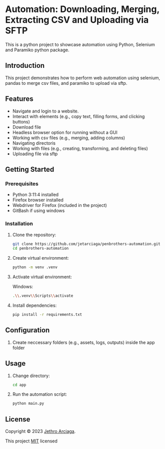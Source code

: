 # Automation: Downloading, Merging, Extracting CSV and Uploading via SFTP

This is a python project to showcase automation using Python, Selenium and Paramiko python package.

## Introduction

This project demonstrates how to perform web automation using selenium, pandas to merge csv files, and paramiko to upload via sftp.

## Features

- Navigate and login to a website.
- Interact with elements (e.g., copy text, filling forms, and clicking buttons)
- Download file
- Headless browser option for running without a GUI
- Working with csv files (e.g., merging, adding columns)
- Navigating directoris
- Working with files (e.g., creating, transforming, and deleting files)
- Uploading file via sftp

## Getting Started

### Prerequisites

- Python 3:11:4 installed
- Firefox browser installed
- Webdriver for Firefox (included in the project)
- GitBash if using windows

### Installation

1. Clone the repository:

   ```bash
   git clone https://github.com/jetarciaga/penbrothers-automation.git
   cd penbrothers-automation
   ```

2. Create virtual environment:

   ```bash
   python -m venv .venv
   ```

3. Activate virtual environment:

   Windows:

   ```bash
   .\\.venv\\Scripts\\activate
   ```

4. Install dependencies:

   ```bash
   pip install -r requirements.txt
   ```

## Configuration

1. Create neccessary folders (e.g., assets, logs, outputs) inside the app folder

## Usage

1. Change directory:

   ```bash
   cd app
   ```

2. Run the automation script:

   ```bash
   python main.py
   ```

## License

Copyright © 2023 [Jethro Arciaga](https://www.linkedin.com/in/jethroarciaga/).

This project [MIT](https://github.com/jetarciaga/penbrothers-automation/blob/main/LICENSE) licensed
